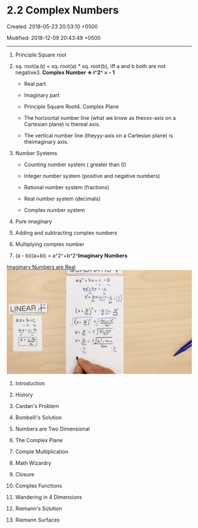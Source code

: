 # 2.2 Complex Numbers

Created: 2018-05-23 20:53:10 +0500

Modified: 2018-12-09 20:43:49 +0500

---

1. Principle Square root

2. sq. root(a.b) = sq. root(a) * sq. root(b), iff a and b both are not negative3.  **Complex Number => i^2^ = - 1**

   - Real part

   - Imaginary part

   - Principle Square Root4. Complex Plane

   - The horizontal number line (what we know as thexxx-axis on a Cartesian plane) is thereal axis.

   - The vertical number line (theyyy-axis on a Cartesian plane) is theimaginary axis.

5. Number Systems

   - Counting number system ( greater than 0)

   - Integer number system (positive and negative numbers)

   - Rational number system (fractions)

   - Real number system (decimals)

   - Complex number system

6. Pure imaginary

7. Adding and subtracting complex numbers

8. Multiplying complex number

9. (a - bi)(a+bi) = a^2^+b^2^**Imaginary Numbers**

[Imaginary Numbers are Real](https://www.youtube.com/playlist?list=PLiaHhY2iBX9g6KIvZ_703G3KJXapKkNaF)
![image](media/2.2-Complex-Numbers-image1.jpg)

1. Introduction

2. History

3. Cardan's Problem

4. Bombelli's Solution

5. Numbers are Two Dimensional

6. The Complex Plane

7. Comple Multiplication

8. Math Wizardry

9. Closure

10. Complex Functions

11. Wandering in 4 Dimensions

12. Riemann's Solution

13. Riemann Surfaces

